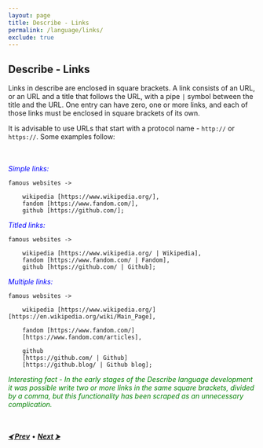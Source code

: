 ```yaml
---
layout: page
title: Describe - Links
permalink: /language/links/
exclude: true
---
```


## Describe - Links

Links in describe are enclosed in square brackets. A link consists of an URL, or an URL and a title that follows the URL, with a pipe ```|``` symbol between the title and the URL. One entry can have zero, one or more links, and each of those links must be enclosed in square brackets of its own.

It is advisable to use URLs that start with a protocol name - ```http://``` or ```https://```.
Some examples follow:

<br><br>
<span style="color:blue">_Simple links:_</span>
```
famous websites ->

    wikipedia [https://www.wikipedia.org/],
    fandom [https://www.fandom.com/],
    github [https://github.com/];
```

<span style="color:blue">_Titled links:_</span>
```
famous websites ->

    wikipedia [https://www.wikipedia.org/ | Wikipedia],
    fandom [https://www.fandom.com/ | Fandom],
    github [https://github.com/ | Github];
```

<span style="color:blue">_Multiple links:_</span>
```
famous websites ->

    wikipedia [https://www.wikipedia.org/][https://en.wikipedia.org/wiki/Main_Page],
    
	fandom [https://www.fandom.com/]
	[https://www.fandom.com/articles],
    
	github 
	[https://github.com/ | Github]
	[https://github.blog/ | Github blog];
```

<span style="color:green">_Interesting fact - In the early stages of the Describe language development it was possible write two or more links in the same square brackets, divided by a comma, but this functionality has been scraped as an unnecessary complication._</span>

<br><br>
[**_⮜ Prev_**](/DescribeDocumentation/language/comments) •
[**_Next ⮞_**](/DescribeDocumentation/language/decorators)